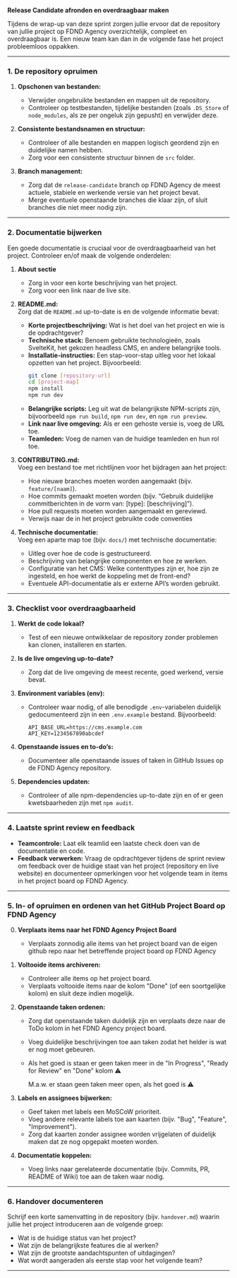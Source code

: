 **Release Candidate afronden en overdraagbaar maken**

Tijdens de wrap-up van deze sprint zorgen jullie ervoor dat de repository van jullie project op FDND Agency overzichtelijk, compleet en overdraagbaar is. Een nieuw team kan dan in de volgende fase het project probleemloos oppakken.

---

### 1. **De repository opruimen**

1. **Opschonen van bestanden:**  
   - Verwijder ongebruikte bestanden en mappen uit de repository.
   - Controleer op testbestanden, tijdelijke bestanden (zoals `.DS_Store` of `node_modules`, als ze per ongeluk zijn gepusht) en verwijder deze.

2. **Consistente bestandsnamen en structuur:**  
   - Controleer of alle bestanden en mappen logisch geordend zijn en duidelijke namen hebben.
   - Zorg voor een consistente structuur binnen de `src` folder.

3. **Branch management:**  
   - Zorg dat de `release-candidate` branch op FDND Agency de meest actuele, stabiele en werkende versie van het project bevat.
   - Merge eventuele openstaande branches die klaar zijn, of sluit branches die niet meer nodig zijn.

---

### 2. **Documentatie bijwerken**

Een goede documentatie is cruciaal voor de overdraagbaarheid van het project. Controleer en/of maak de volgende onderdelen:

1. **About sectie** 
   - Zorg in voor een korte beschrijving van het project.
   - Zorg voor een link naar de live site.


2. **README.md:**  
   Zorg dat de `README.md` up-to-date is en de volgende informatie bevat:
   - **Korte projectbeschrijving:** Wat is het doel van het project en wie is de opdrachtgever?
   - **Technische stack:** Benoem gebruikte technologieën, zoals SvelteKit, het gekozen headless CMS, en andere belangrijke tools.
   - **Installatie-instructies:** Een stap-voor-stap uitleg voor het lokaal opzetten van het project. Bijvoorbeeld:
     ```bash
     git clone [repository-url]
     cd [project-map]
     npm install
     npm run dev
     ```
   - **Belangrijke scripts:** Leg uit wat de belangrijkste NPM-scripts zijn, bijvoorbeeld `npm run build`, `npm run dev`, en `npm run preview`.
   - **Link naar live omgeving:** Als er een gehoste versie is, voeg de URL toe.
   - **Teamleden:** Voeg de namen van de huidige teamleden en hun rol toe.

3. **CONTRIBUTING.md:**  
   Voeg een bestand toe met richtlijnen voor het bijdragen aan het project:
   - Hoe nieuwe branches moeten worden aangemaakt (bijv. `feature/[naam]`).
   - Hoe commits gemaakt moeten worden (bijv. “Gebruik duidelijke commitberichten in de vorm van: [type]: [beschrijving]”).
   - Hoe pull requests moeten worden aangemaakt en gereviewd.
   - Verwijs naar de in het project gebruikte code conventies 

4. **Technische documentatie:**  
   Voeg een aparte map toe (bijv. `docs/`) met technische documentatie:
   - Uitleg over hoe de code is gestructureerd.
   - Beschrijving van belangrijke componenten en hoe ze werken.
   - Configuratie van het CMS: Welke contenttypes zijn er, hoe zijn ze ingesteld, en hoe werkt de koppeling met de front-end?
   - Eventuele API-documentatie als er externe API’s worden gebruikt.

---

### 3. **Checklist voor overdraagbaarheid**

1. **Werkt de code lokaal?**  
   - Test of een nieuwe ontwikkelaar de repository zonder problemen kan clonen, installeren en starten.

2. **Is de live omgeving up-to-date?**  
   - Zorg dat de live omgeving de meest recente, goed werkend, versie bevat.

3. **Environment variables (env):**  
   - Controleer waar nodig, of alle benodigde `.env`-variabelen duidelijk gedocumenteerd zijn in een `.env.example` bestand. Bijvoorbeeld:
     ```
     API_BASE_URL=https://cms.example.com
     API_KEY=1234567890abcdef
     ```

4. **Openstaande issues en to-do’s:**  
   - Documenteer alle openstaande issues of taken in GitHub Issues op de FDND Agency repository.

5. **Dependencies updaten:**  
   - Controleer of alle npm-dependencies up-to-date zijn en of er geen kwetsbaarheden zijn met `npm audit`.

---

### 4. **Laatste sprint review en feedback**

- **Teamcontrole:** Laat elk teamlid een laatste check doen van de documentatie en code.
- **Feedback verwerken:** Vraag de opdrachtgever tijdens de sprint review om feedback over de huidige staat van het project (repository en live website) en documenteer opmerkingen voor het volgende team in items in het project board op FDND Agency.

---

### 5. **In- of opruimen en ordenen van het GitHub Project Board op FDND Agency**

0. **Verplaats items naar het FDND Agency Project Board**
   - Verplaats zonnodig alle items van het project board van de eigen github repo naar het betreffende project board op FDND Agency 

1. **Voltooide items archiveren:**  
   - Controleer alle items op het project board.
   - Verplaats voltooide items naar de kolom "Done" (of een soortgelijke kolom) en sluit deze indien mogelijk. 

2. **Openstaande taken ordenen:**  
   - Zorg dat openstaande taken duidelijk zijn en verplaats deze naar de ToDo kolom in het FDND Agency project board.
   - Voeg duidelijke beschrijvingen toe aan taken zodat het helder is wat er nog moet gebeuren.
   - Als het goed is staan er geen taken meer in de "In Progress", "Ready for Review" en "Done" kolom ⚠️
     
     M.a.w. er staan geen taken meer open, als het goed is ⚠️

3. **Labels en assignees bijwerken:** 
   - Geef taken met labels een MoSCoW prioriteit.
   - Voeg andere relevante labels toe aan kaarten (bijv. "Bug", "Feature", "Improvement").
   - Zorg dat kaarten zonder assignee worden vrijgelaten of duidelijk maken dat ze nog opgepakt moeten worden.
  

4. **Documentatie koppelen:**  
   - Voeg links naar gerelateerde documentatie (bijv. Commits, PR, README of Wiki) toe aan de taken waar nodig.

---

### 6. **Handover documenteren**

Schrijf een korte samenvatting in de repository (bijv. `handover.md`) waarin jullie het project introduceren aan de volgende groep:
- Wat is de huidige status van het project?
- Wat zijn de belangrijkste features die al werken?
- Wat zijn de grootste aandachtspunten of uitdagingen?
- Wat wordt aangeraden als eerste stap voor het volgende team?

---

